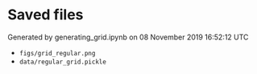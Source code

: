 # Saved files 


Generated by generating_grid.ipynb on 08 November 2019 16:52:12 UTC

*  `figs/grid_regular.png` 
*  `data/regular_grid.pickle` 
